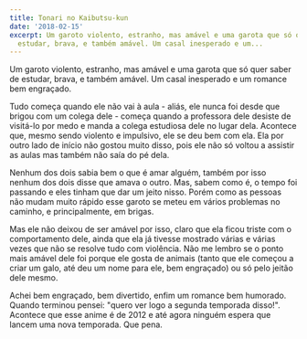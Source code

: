 ```yaml
---
title: Tonari no Kaibutsu-kun
date: '2018-02-15'
excerpt: Um garoto violento, estranho, mas amável e uma garota que só quer saber de
  estudar, brava, e também amável. Um casal inesperado e um...
---
```




Um garoto violento, estranho, mas amável e uma garota que só quer saber de estudar, brava, e também amável. Um casal inesperado e um romance bem engraçado.

Tudo começa quando ele não vai à aula - aliás, ele nunca foi desde que brigou com um colega dele - começa quando a professora dele desiste de visitá-lo por medo e manda a colega estudiosa dele no lugar dela. Acontece que, mesmo sendo violento e impulsivo, ele se deu bem com ela. Ela por outro lado de início não gostou muito disso, pois ele não só voltou a assistir as aulas mas também não saía do pé dela.

Nenhum dos dois sabia bem o que é amar alguém, também por isso nenhum dos dois disse que amava o outro. Mas, sabem como é, o tempo foi passando e eles tinham que dar um jeito nisso. Porém como as pessoas não mudam muito rápido esse garoto se meteu em vários problemas no caminho, e principalmente, em brigas.

Mas ele não deixou de ser amável por isso, claro que ela ficou triste com o comportamento dele, ainda que ela já tivesse mostrado várias e várias vezes que não se resolve tudo com violência. Não me lembro se o ponto mais amável dele foi porque ele gosta de animais (tanto que ele começou a criar um galo, até deu um nome para ele, bem engraçado) ou só pelo jeitão dele mesmo.

Achei bem engraçado, bem divertido, enfim um romance bem humorado. Quando terminou pensei: "quero ver logo a segunda temporada disso!". Acontece que esse anime é de 2012 e até agora ninguém espera que lancem uma nova temporada. Que pena.